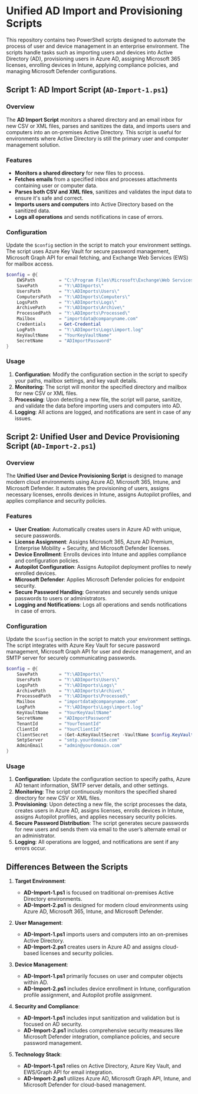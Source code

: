 
# Unified AD Import and Provisioning Scripts

This repository contains two PowerShell scripts designed to automate the process of user and device management in an enterprise environment. The scripts handle tasks such as importing users and devices into Active Directory (AD), provisioning users in Azure AD, assigning Microsoft 365 licenses, enrolling devices in Intune, applying compliance policies, and managing Microsoft Defender configurations.

## Script 1: AD Import Script (`AD-Import-1.ps1`)

### Overview

The **AD Import Script** monitors a shared directory and an email inbox for new CSV or XML files, parses and sanitizes the data, and imports users and computers into an on-premises Active Directory. This script is useful for environments where Active Directory is still the primary user and computer management solution.

### Features

- **Monitors a shared directory** for new files to process.
- **Fetches emails** from a specified inbox and processes attachments containing user or computer data.
- **Parses both CSV and XML files**, sanitizes and validates the input data to ensure it's safe and correct.
- **Imports users and computers** into Active Directory based on the sanitized data.
- **Logs all operations** and sends notifications in case of errors.

### Configuration

Update the `$config` section in the script to match your environment settings. The script uses Azure Key Vault for secure password management, Microsoft Graph API for email fetching, and Exchange Web Services (EWS) for mailbox access.

```powershell
$config = @{
    EWSPath         = "C:\Program Files\Microsoft\Exchange\Web Services\2.2\Microsoft.Exchange.WebServices.dll"
    SavePath        = "Y:\ADImports\"
    UsersPath       = "Y:\ADImports\Users\"
    ComputersPath   = "Y:\ADImports\Computers\"
    LogsPath        = "Y:\ADImports\Logs\"
    ArchivePath     = "Y:\ADImports\Archive\"
    ProcessedPath   = "Y:\ADImports\Processed\"
    Mailbox         = "importdata@companyname.com"
    Credentials     = Get-Credential
    LogPath         = "Y:\ADImports\Logs\import.log"
    KeyVaultName    = "YourKeyVaultName"
    SecretName      = "ADImportPassword"
}
```

### Usage

1. **Configuration**: Modify the configuration section in the script to specify your paths, mailbox settings, and key vault details.
2. **Monitoring**: The script will monitor the specified directory and mailbox for new CSV or XML files.
3. **Processing**: Upon detecting a new file, the script will parse, sanitize, and validate the data before importing users and computers into AD.
4. **Logging**: All actions are logged, and notifications are sent in case of any issues.

## Script 2: Unified User and Device Provisioning Script (`AD-Import-2.ps1`)

### Overview

The **Unified User and Device Provisioning Script** is designed to manage modern cloud environments using Azure AD, Microsoft 365, Intune, and Microsoft Defender. It automates the provisioning of users, assigns necessary licenses, enrolls devices in Intune, assigns Autopilot profiles, and applies compliance and security policies.

### Features

- **User Creation**: Automatically creates users in Azure AD with unique, secure passwords.
- **License Assignment**: Assigns Microsoft 365, Azure AD Premium, Enterprise Mobility + Security, and Microsoft Defender licenses.
- **Device Enrollment**: Enrolls devices into Intune and applies compliance and configuration policies.
- **Autopilot Configuration**: Assigns Autopilot deployment profiles to newly enrolled devices.
- **Microsoft Defender**: Applies Microsoft Defender policies for endpoint security.
- **Secure Password Handling**: Generates and securely sends unique passwords to users or administrators.
- **Logging and Notifications**: Logs all operations and sends notifications in case of errors.

### Configuration

Update the `$config` section in the script to match your environment settings. The script integrates with Azure Key Vault for secure password management, Microsoft Graph API for user and device management, and an SMTP server for securely communicating passwords.

```powershell
$config = @{
    SavePath        = "Y:\ADImports\"
    UsersPath       = "Y:\ADImports\Users\"
    LogsPath        = "Y:\ADImports\Logs\"
    ArchivePath     = "Y:\ADImports\Archive\"
    ProcessedPath   = "Y:\ADImports\Processed\"
    Mailbox         = "importdata@companyname.com"
    LogPath         = "Y:\ADImports\Logs\import.log"
    KeyVaultName    = "YourKeyVaultName"
    SecretName      = "ADImportPassword"
    TenantId        = "YourTenantId"
    ClientId        = "YourClientId"
    ClientSecret    = (Get-AzKeyVaultSecret -VaultName $config.KeyVaultName -Name $config.SecretName).SecretValueText
    SmtpServer      = "smtp.yourdomain.com"
    AdminEmail      = "admin@yourdomain.com"
}
```

### Usage

1. **Configuration**: Update the configuration section to specify paths, Azure AD tenant information, SMTP server details, and other settings.
2. **Monitoring**: The script continuously monitors the specified shared directory for new CSV or XML files.
3. **Provisioning**: Upon detecting a new file, the script processes the data, creates users in Azure AD, assigns licenses, enrolls devices in Intune, assigns Autopilot profiles, and applies necessary security policies.
4. **Secure Password Distribution**: The script generates secure passwords for new users and sends them via email to the user’s alternate email or an administrator.
5. **Logging**: All operations are logged, and notifications are sent if any errors occur.

## Differences Between the Scripts

1. **Target Environment**:
   - **AD-Import-1.ps1** is focused on traditional on-premises Active Directory environments.
   - **AD-Import-2.ps1** is designed for modern cloud environments using Azure AD, Microsoft 365, Intune, and Microsoft Defender.

2. **User Management**:
   - **AD-Import-1.ps1** imports users and computers into an on-premises Active Directory.
   - **AD-Import-2.ps1** creates users in Azure AD and assigns cloud-based licenses and security policies.

3. **Device Management**:
   - **AD-Import-1.ps1** primarily focuses on user and computer objects within AD.
   - **AD-Import-2.ps1** includes device enrollment in Intune, configuration profile assignment, and Autopilot profile assignment.

4. **Security and Compliance**:
   - **AD-Import-1.ps1** includes input sanitization and validation but is focused on AD security.
   - **AD-Import-2.ps1** includes comprehensive security measures like Microsoft Defender integration, compliance policies, and secure password management.

5. **Technology Stack**:
   - **AD-Import-1.ps1** relies on Active Directory, Azure Key Vault, and EWS/Graph API for email integration.
   - **AD-Import-2.ps1** utilizes Azure AD, Microsoft Graph API, Intune, and Microsoft Defender for cloud-based management.
